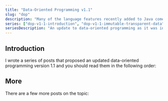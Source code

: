 ```yaml
---
title: "Data-Oriented Programming v1.1"
slug: "dop"
description: "Many of the language features recently added to Java come together to support data-oriented programming - a programming paradigm first described for Java in June 2022 by Brian Goetz. This here is a proposal for a revised version 1.1."
series: ["dop-v1-1-introduction", "dop-v1-1-immutable-transparent-data", "dop-v1-1-model-data", "dop-v1-1-illegal-states", "dop-v1-1-separate-operations", "dop-v1-1-wrap-up", "dop-v1-1-why-update"]
seriesDescription: "An update to data-oriented programming as it was introduced to Java by Brian Goetz"
---
```


## Introduction

I wrote a series of posts that proposed an updated data-oriented programming version 1.1 and you should read them in the following order:

<postlist kind="series"></postlist>

## More

There are a few more posts on the topic:

<postlist kind="tag"></postlist>
